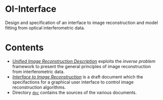 # OI-Interface
Design and specification of an interface to image reconstruction and model fitting from optical interferometric data.


# Contents

* [*Unified Image Reconstruction Description*](./doc/unified_desc/unified_desc.pdf) exploits the *inverse problem* framework to present the general principles of image reconstruction from interferometric data.
* [*Interface to Image Reconstruction*](./doc/interface/OI-Interface.pdf) is a draft document which the specifactions for a graphical user interface to control image reconstruction algorithms. 
* Directory [`doc`](./doc) contains the sources of the various documents.
